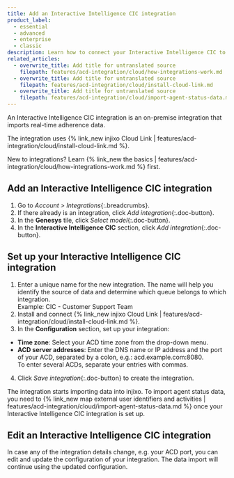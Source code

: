 ```yaml
---
title: Add an Interactive Intelligence CIC integration
product_label:
  - essential
  - advanced
  - enterprise
  - classic
description: Learn how to connect your Interactive Intelligence CIC to injixo to import data.
related_articles:
  - overwrite_title: Add title for untranslated source
    filepath: features/acd-integration/cloud/how-integrations-work.md
  - overwrite_title: Add title for untranslated source
    filepath: features/acd-integration/cloud/install-cloud-link.md
  - overwrite_title: Add title for untranslated source
    filepath: features/acd-integration/cloud/import-agent-status-data.md
---
```


An Interactive Intelligence CIC integration is an on-premise integration that imports real-time adherence data.

The integration uses {% link_new injixo Cloud Link | features/acd-integration/cloud/install-cloud-link.md %}.

New to integrations? Learn {% link_new the basics | features/acd-integration/cloud/how-integrations-work.md %} first.

## Add an Interactive Intelligence CIC integration

1. Go to _Account > Integrations_{:.breadcrumbs}.
2. If there already is an integration, click _Add integration_{:.doc-button}.
3. In the **Genesys** tile, click _Select model_{:.doc-button}.
4. In the **Interactive Intelligence CIC** section, click _Add integration_{:.doc-button}.

## Set up your Interactive Intelligence CIC integration

1. Enter a unique name for the new integration.
   The name will help you identify the source of data and determine which queue belongs to which integration.<br>Example: CIC - Customer Support Team
2. Install and connect {% link_new injixo Cloud Link | features/acd-integration/cloud/install-cloud-link.md %}.
3. In the **Configuration** section, set up your integration:
 - **Time zone**: Select your ACD time zone from the drop-down menu.
 - **ACD server addresses**: Enter the DNS name or IP address and the port of your ACD, separated by a colon, e.g.: acd.example.com:8080.<br>To enter several ACDs, separate your entries with commas.
4. Click _Save integration_{:.doc-button} to create the integration.

The integration starts importing data into injixo. To import agent status data, you need to {% link_new map external user identifiers and activities | features/acd-integration/cloud/import-agent-status-data.md %} once your Interactive Intelligence CIC integration is set up.

## Edit an Interactive Intelligence CIC integration

In case any of the integration details change, e.g. your ACD port, you can edit and update the configuration of your integration. The data import will continue using the updated configuration.
